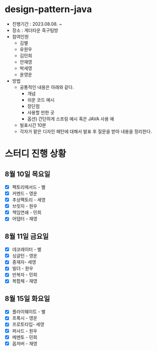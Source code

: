 # design-pattern-java
- 진행기간 : 2023.08.08. ~
- 장소 : 게더타운 흑구팀방
- 참여인원
   - 김별
   - 유원우
   - 김민희
   - 안재영
   - 박세영
   - 윤영운
- 방법
  - 공통적인 내용은 아래와 같다.
     - 개념
     - 쉬운 코드 예시
     - 장단점 
     - 사용할 만한 곳
     - 옵션) 간단하게 스프링 예시 혹은 JAVA 사용 예
  - 빌표시간 10분
  - 각자가 맡은 디자인 패턴에 대해서 발표 후 질문을 받아 내용을 정리한다.
# 스터디 진행 상황
##  8월 10일 목요일
- [x] 팩토리메서드 - 별
- [x] 커멘드 - 영운
- [x] 추상팩토리 - 세영
- [x] 브릿지 - 원우
- [x] 책임연쇄 - 민희
- [x] 어댑터 - 재영
## 8월 11일 금요일
- [x] 데코레이터 - 별
- [x] 싱글턴 - 영운
- [x] 중재자- 세영
- [x] 빌더 - 원우
- [x] 반복자 - 민희
- [x] 복합체 - 재영 
## 8월 15일 화요일
- [x] 플라이웨이트 - 별
- [x] 프록시 - 영운
- [x] 프로토타입- 세영
- [x] 퍼사드 - 원우
- [x] 메멘토 - 민희
- [x] 옵저버 - 재영  
